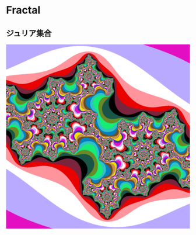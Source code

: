 # Fractal

## ジュリア集合

![C = -0.70176 + -0.3842i](https://github.com/cuboktahedron/Fractal/blob/master/imgs/julia1.png?raw=true)
